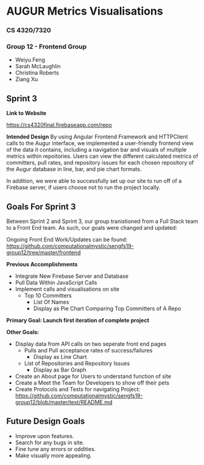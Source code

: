 # AUGUR Metrics Visualisations
### CS 4320/7320
### Group 12 - Frontend Group
 - Weiyu Feng
 - Sarah McLaughlin
 - Christina Roberts
 - Ziang Xu
 
## Sprint 3

**Link to Website**

https://cs4320final.firebaseapp.com/repo

**Intended Design**
By using Angular Frontend Framework and HTTPClient calls to the Augur interface, we implemented a user-friendly frontend view of the data it contains, including a navigation bar and visuals of multiple metrics within repoitories. Users can view the different calculated metrics of committers, pull rates, and repository issues for each chosen repository of the Augur database in line, bar, and pie chart formats.

In addition, we were able to successfully set up our site to run off of a Firebase server, if users choose not to run the project locally.

## Goals For Sprint 3
  Between Sprint 2 and Sprint 3, our group tranistioned from a Full Stack team to a Front End team. As such, our goals were changed and updated: 

Ongoing Front End Work/Updates can be found:  
   https://github.com/computationalmystic/sengfs19-group12/tree/master/frontend 
   
**Previous Accomplishments**
- Integrate New Firebase Server and Database
- Pull Data Within JavaScript Calls
- Implement calls and visualisations on site
  - Top 10 Committers
    - List Of Names
    - Display as Pie Chart Comparing Top Committers of A Repo

**Primary Goal: Launch first iteration of complete project**  

**Other Goals:**
- Display data from API calls on two seperate front end pages
  - Pulls and Pull acceptance rates of success/failures
    - Display as Line Chart
  - List of Repositories and Repository Issues
    - Display as Bar Graph   
- Create an About page for Users to understand function of site
- Create a Meet the Team for Developers to show off their pets
- Create Protocols and Tests for navigating Project:  
   https://github.com/computationalmystic/sengfs19-group12/blob/master/test/README.md
   

## Future Design Goals  
  - Improve upon features.
  - Search for any bugs in site.
  - Fine tune any errors or oddities. 
  - Make visually more appealing.
  
  

 
